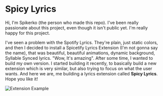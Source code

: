 # Spicy Lyrics
Hi, I'm Spikerko (the person who made this repo). I've been really passionate about this project, even though it isn't public yet. I'm really happy for this project.

I've seen a problem with the Spotify Lyrics. They're plain, just static colors, and then I decided to install a Spicetify Lyrics Extension (I'm not gonna say the name), that was beautiful, beautiful animations, dynamic background, Syllable Synced lyrics.
"Wow, It's amazing". After some time, I wanted to build my own version. I started building it recently, to basically
build a new extension which is very similar, but also trying to focus on what the user wants. And here we are, me building a lyrics extension called **Spicy Lyrics**. Hope you like it!

![Extension Example](https://raw.githubusercontent.com/SpikeNew7774/spicy-lyrics/main/previews/extension-ezgif.com-crop.gif)
